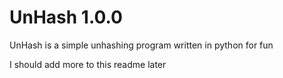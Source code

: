 # UnHash 1.0.0

UnHash is a simple unhashing program written in python for fun

I should add more to this readme later
